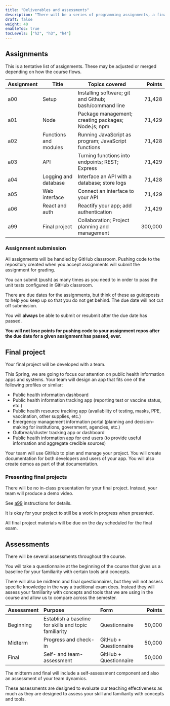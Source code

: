 ```yaml
---
title: "Deliverables and assessments"
description: "There will be a series of programming assignments, a final team project to develop a web application, and several assessments."
draft: false
weight: 40
enableToc: true
tocLevels: ["h2", "h3", "h4"]
---
```


## Assignments

This is a tentative list of assignments.
These may be adjusted or merged depending on how the course flows. 

| Assignment | Title | Topics covered | Points |
|---|---|---|---:|
| a00 | Setup | Installing software; git and Github; bash/command line | 71,428 |
| a01 | Node | Package management; creating packages; Node.js; npm | 71,429 |
| a02 | Functions and modules | Running JavaScript as program; JavaScript functions | 71,428 |
| a03 | API | Turning functions into endpoints; REST; Express | 71,429 |
| a04 | Logging and database | Interface an API with a database; store logs | 71,428 |
| a05 | Web interface | Connect an interface to your API | 71,429 |
| a06 | React and auth | Reactify your app; add authentication | 71,429 |
| a99 | Final project | Collaboration; Project planning and management | 300,000 |

### Assignment submission

All assignments will be handled by GitHub classroom.
Pushing code to the repository created when you accept assignments will submit the assignment for grading.

You can submit (push) as many times as you need to in order to pass the unit tests configured in GitHub classroom.

There are due dates for the assignments, but think of these as guideposts to help you keep up so that you do not get behind.
The due date will not cut off submission.

You will **always** be able to submit or resubmit after the due date has passed. 

**You will not lose points for pushing code to your assignment repos after the due date for a given assignment has passed, ever.**

## Final project

Your final project will be developed with a team.

This Spring, we are going to focus our attention on public health information apps and systems.
Your team will design an app that fits one of the following profiles or similar:

- Public health information dashboard
- Public health information tracking app (reporting test or vaccine status, etc.)
- Public health resource tracking app (availability of testing, masks, PPE, vaccination, other supplies, etc.)
- Emergency management information portal (planning and decision-making for institutions, government, agencies, etc.)
- Outbreak/cluster tracking app or dashboard
- Public health information app for end users (to provide useful information and aggregate credible sources)

Your team will use GitHub to plan and manage your project.
You will create documentation for both developers and users of your app.
You will also create demos as part of that documentation.

### Presenting final projects

There will be no in-class presentation for your final project.
Instead, your team will produce a demo video.

See [a99](a/99) instructions for details.

It is okay for your project to still be a work in progress when presented.

All final project materials will be due on the day scheduled for the final exam.

## Assessments

There will be several assessments throughout the course.

You will take a questionnaire at the beginning of the course that gives us a baseline for your familiarity with certain tools and concepts. 

There will also be midterm and final questionnaires, but they will not assess specific knowledge in the way a traditional exam does.
Instead they will assess your familiarity with concepts and tools that we are using in the course and allow us to compare across the semester.

| Assessment | Purpose | Form | Points |
|:--- |:--- |:--- | ---:|
| Beginning | Establish a baseline for skills and topic familiarity| Questionnaire | 50,000 |
| Midterm | Progress and check-in | GitHub + Questionnaire | 50,000 |
| Final | Self- and team-assessment | GitHub + Questionnaire | 50,000 |

The midterm and final will include a self-assessment component and also an assessment of your team dynamics.

These assessments are designed to evaluate our teaching effectiveness as much as they are designed to assess your skill and familiarity with concepts and tools.
